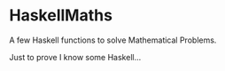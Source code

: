 # HaskellMaths
A few Haskell functions to solve Mathematical Problems.

Just to prove I know some Haskell...
